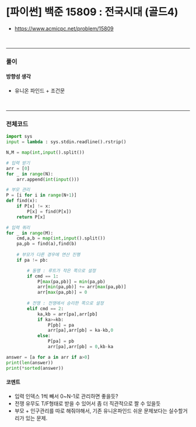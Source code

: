 # **\[파이썬\] 백준 15809 : 전국시대 (골드4)**
* https://www.acmicpc.net/problem/15809
<br>


---

### **풀이**

#### **방향성 생각**
* 유니온 파인드 + 조건문

<br>

---

### **전체코드**
```python
import sys
input = lambda : sys.stdin.readline().rstrip()

N,M = map(int,input().split())

# 입력 받기
arr = [0]
for _ in range(N):
    arr.append(int(input()))

# 부모 관리
P = [i for i in range(N+1)]
def find(x):
    if P[x] != x:
        P[x] = find(P[x])
    return P[x]

# 입력 쿼리
for _ in range(M):
    cmd,a,b = map(int,input().split())
    pa,pb = find(a),find(b)
    
    # 부모가 다른 경우에 연산 진행
    if pa != pb:

        # 동맹 : 루트가 작은 쪽으로 설정
        if cmd == 1:
            P[max(pa,pb)] = min(pa,pb)
            arr[min(pa,pb)] += arr[max(pa,pb)]
            arr[max(pa,pb)] = 0
        
        # 전쟁 : 전쟁에서 승리한 쪽으로 설정
        elif cmd == 2:
            ka,kb = arr[pa],arr[pb]
            if ka>=kb:
                P[pb] = pa
                arr[pa],arr[pb] = ka-kb,0
            else:
                P[pa] = pb
                arr[pa],arr[pb] = 0,kb-ka

answer = [a for a in arr if a>0]
print(len(answer))
print(*sorted(answer))
```

#### **코멘트**

* 입력 인덱스 1씩 빼서 0~N-1로 관리하면 좋을듯?
* 전쟁 유무도 T/F형태로 받을 수 있어서 좀 더 직관적으로 짤 수 있을듯
* 부모 + 인구관리를 따로 해줘야해서, 기존 유니온파인드 쉬운 문제보다는 실수할거리가 있는 문제.
